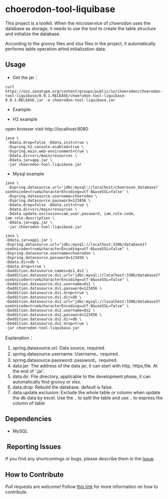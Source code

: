 # choerodon-tool-liquibase

This project is a toolkit. When the microservice of choerodon uses the database as storage, it needs to use the tool to create the table structure and initialize the database.

According to the groovy files and xlsx files in the project, it automatically performs table operation aHnd initialization data.

## Usage

* Get the jar：

```
curl https://oss.sonatype.org/content/groups/public/io/choerodon/choerodon-tool-liquibase/0.9.1.RELEASE/choerodon-tool-liquibase-0.9.1.RELEASE.jar -o choerodon-tool-liquibase.jar
```

* Example:

* H2 example

open browser visit http://localhost:8080

```
java \
 -Ddata.drop=false -Ddata.init=true \
 -Dspring.h2.console.enabled=true \
 -Dspring.main.web-environment=true \
 -Ddata.dir=src/main/resources \
 -Ddata.jar=app.jar \
 -jar choerodon-tool-liquibase.jar
```

* Mysql example
```
java \
 -Dspring.datasource.url='jdbc:mysql://localhost/choeroson_database?useUnicode=true&characterEncoding=utf-8&useSSL=false' \
 -Dspring.datasource.username=choerodon \
 -Dspring.datasource.password=123456 \
 -Ddata.drop=false -Ddata.init=true \
 -Ddata.dir=src/main/resources \
 -Ddata.update.exclusion=iam_user.password, iam_role.code, iam_role.description \
 -Ddata.jar=app.jar \
 -jar choerodon-tool-liquibase.jar
```

```
java \
-Ddata.jar=app1.jar \
-Dspring.datasource.url="jdbc:mysql://localhost:3306/database1?useUnicode=true&characterEncoding=utf-8&useSSL=false" \
-Dspring.datasource.username=choerodon \
-Dspring.datasource.password=123456 \
-Ddata.dir=db \
-Ddata.drop=true \
-Daddition.datasource.names=ds1,ds2 \
-Daddition.datasource.ds1.url="jdbc:mysql://localhost:3306/database2?useUnicode=true&characterEncoding=utf-8&useSSL=false" \
-Daddition.datasource.ds1.username=ds1 \
-Daddition.datasource.ds1.password=123456 \
-Daddition.datasource.ds1.drop=true \
-Daddition.datasource.ds1.dir=db \
-Daddition.datasource.ds2.url="jdbc:mysql://localhost:3306/database3?useUnicode=true&characterEncoding=utf-8&useSSL=false" \
-Daddition.datasource.ds2.username=ds2 \
-Daddition.datasource.ds2.password=123456 \
-Daddition.datasource.ds2.dir=db \
-Daddition.datasource.ds2.drop=true \
-jar choerodon-tool-liquibase.jar
```

Explanation：

1. spring.datasource.url: Data source, required.
2. spring.datasource.username: Username，required.
3. spring.datasource.password: password，required.
4. data.jar: The address of the data jar, it can start with http, https,file. At the end of '.jar'.
5. data.dir: File directory, applicable to the development phase, it can automatically find groovy or xlsx.
6. data.drop: Rebuild the database. default is false.
7. data.update.exclusion: Exclude the whole table or column when update the db data by excel. Use the `,` to split the table and use `.` to express the column of table


## Dependencies

* MySQL

##  Reporting Issues

If you find any shortcomings or bugs, please describe them in the [Issue](https://github.com/choerodon/choerodon/issues/new?template=issue_template.md).

## How to Contribute
Pull requests are welcome! Follow [this link](https://github.com/choerodon/choerodon/blob/master/CONTRIBUTING.md) for more information on how to contribute.
